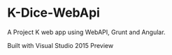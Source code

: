 K-Dice-WebApi
=============

A Project K web app using WebAPI, Grunt and Angular.

Built with Visual Studio 2015 Preview
